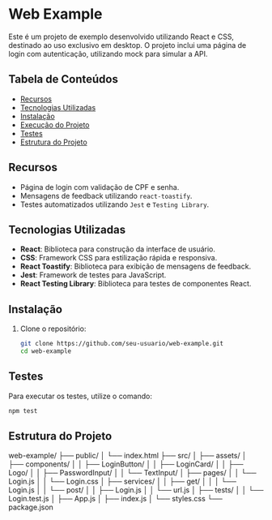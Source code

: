 # Web Example

Este é um projeto de exemplo desenvolvido utilizando React e CSS, destinado ao uso exclusivo em desktop. O projeto inclui uma página de login com autenticação, utilizando mock para simular a API.

## Tabela de Conteúdos

- [Recursos](#recursos)
- [Tecnologias Utilizadas](#tecnologias-utilizadas)
- [Instalação](#instalação)
- [Execução do Projeto](#execução-do-projeto)
- [Testes](#testes)
- [Estrutura do Projeto](#estrutura-do-projeto)

## Recursos

- Página de login com validação de CPF e senha.
- Mensagens de feedback utilizando `react-toastify`.
- Testes automatizados utilizando `Jest` e `Testing Library`.

## Tecnologias Utilizadas

- **React**: Biblioteca para construção da interface de usuário.
- **CSS**: Framework CSS para estilização rápida e responsiva.
- **React Toastify**: Biblioteca para exibição de mensagens de feedback.
- **Jest**: Framework de testes para JavaScript.
- **React Testing Library**: Biblioteca para testes de componentes React.

## Instalação

1. Clone o repositório:

   ```bash
   git clone https://github.com/seu-usuario/web-example.git
   cd web-example

   ```

## Testes

Para executar os testes, utilize o comando:

```bash
npm test
```

## Estrutura do Projeto

web-example/
├── public/
│   └── index.html
├── src/
│   ├── assets/
│   ├── components/
│   │   ├── LoginButton/
│   │   ├── LoginCard/
│   │   ├── Logo/
│   │   ├── PasswordInput/
│   │   └── TextInput/
│   ├── pages/
│   │   └── Login.js
│   │   └── Login.css
│   ├── services/
│   │   ├── get/
│   │   │   └── Login.js
│   │   └── post/
│   │       ├── Login.js
│   │       └── url.js
│   ├── tests/
│   │   └── Login.test.js
│   ├── App.js
│   ├── index.js
│   └── styles.css
└── package.json

